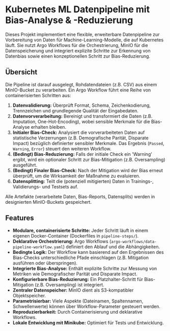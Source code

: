# Kubernetes ML Datenpipeline mit Bias-Analyse & -Reduzierung

Dieses Projekt implementiert eine flexible, erweiterbare Datenpipeline zur Vorbereitung von Daten für Machine-Learning-Modelle, die auf Kubernetes läuft. Sie nutzt Argo Workflows für die Orchestrierung, MinIO für die Datenspeicherung und integriert explizite Schritte zur Erkennung von Datenbias sowie einen konzeptionellen Schritt zur Bias-Reduzierung.

## Übersicht

Die Pipeline ist darauf ausgelegt, Rohdatendateien (z.B. CSV) aus einem MinIO-Bucket zu verarbeiten. Ein Argo Workflow führt eine Reihe von containerisierten Schritten aus:

1.  **Datenvalidierung:** Überprüft Format, Schema, Zeichenkodierung, Trennzeichen und grundlegende Qualität der Eingabedaten.
2.  **Datenvorverarbeitung:** Bereinigt und transformiert die Daten (z.B. Imputation, One-Hot-Encoding), wobei sensible Merkmale für die Bias-Analyse erhalten bleiben.
3.  **Initialer Bias-Check:** Analysiert die vorverarbeiteten Daten auf statistische Verzerrungen (z.B. Demografische Parität, Disparate Impact) bezüglich definierter sensibler Merkmale. Das Ergebnis (`Passed`, `Warning`, `Error`) steuert den weiteren Workflow.
4.  **(Bedingt) Bias-Reduzierung:** Falls der initiale Check ein 'Warning' ergibt, wird ein optionaler Schritt zur Bias-Mitigation (z.B. Oversampling) ausgeführt.
5.  **(Bedingt) Finaler Bias-Check:** Nach der Mitigation wird der Bias erneut überprüft, um die Wirksamkeit der Maßnahme zu evaluieren.
6.  **Datensplitting:** Teilt die (potenziell mitigierten) Daten in Trainings-, Validierungs- und Testsets auf.

Alle Artefakte (verarbeitete Daten, Bias-Reports, Datensplits) werden in designierten MinIO-Buckets gespeichert.

## Features

*   **Modulare, containerisierte Schritte:** Jeder Schritt läuft in einem eigenen Docker-Container (Dockerfiles in `pipeline-steps/`).
*   **Deklarative Orchestrierung:** Argo Workflows (`argo-workflows/data-pipeline-workflow.yaml`) definiert den Ablauf und die Abhängigkeiten.
*   **Bedingte Logik:** Der Workflow kann basierend auf den Ergebnissen des Bias-Checks unterschiedliche Pfade einschlagen (z.B. Mitigation ausführen oder überspringen).
*   **Integrierte Bias-Analyse:** Enthält explizite Schritte zur Messung von Metriken wie Demografischer Parität und Disparate Impact.
*   **Konfigurierbare Bias-Reduzierung:** Ein Platzhalter-Schritt für Bias-Mitigation (z.B. Oversampling) ist integriert.
*   **Zentraler Datenspeicher:** MinIO dient als S3-kompatibler Objektspeicher.
*   **Parametrisierbar:** Viele Aspekte (Dateinamen, Spaltennamen, Schwellenwerte) können über Workflow-Parameter gesteuert werden.
*   **Reproduzierbarkeit:** Durch Containerisierung und deklarative Workflows.
*   **Lokale Entwicklung mit Minikube:** Optimiert für Tests und Entwicklung.



    
